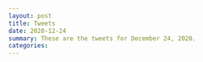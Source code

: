 ```yaml
---
layout: post
title: Tweets
date: 2020-12-24
summary: These are the tweets for December 24, 2020.
categories:
---
```



